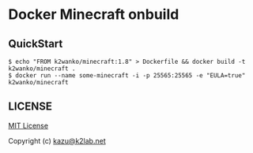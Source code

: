 
# Docker Minecraft onbuild

## QuickStart

```
$ echo "FROM k2wanko/minecraft:1.8" > Dockerfile && docker build -t k2wanko/minecraft .
$ docker run --name some-minecraft -i -p 25565:25565 -e "EULA=true" k2wanko/minecraft
```

## LICENSE

[MIT License](http://opensource.org/licenses/mit-license.php)

Copyright (c) kazu@k2lab.net
